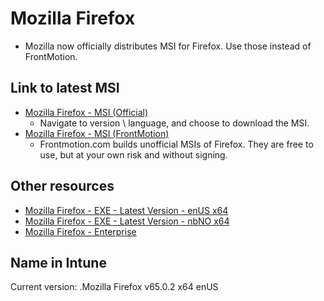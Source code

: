 # Mozilla Firefox
* Mozilla now officially distributes MSI for Firefox. Use those instead of FrontMotion.

## Link to latest MSI
* [Mozilla Firefox - MSI (Official)](https://download-installer.cdn.mozilla.net/pub/firefox/releases/)
  * Navigate to version \ language, and choose to download the MSI.
* [Mozilla Firefox - MSI (FrontMotion)](http://www.frontmotion.com/firefox/download/)
  * Frontmotion.com builds unofficial MSIs of Firefox. They are free to use, but at your own risk and without signing.
  
## Other resources
* [Mozilla Firefox - EXE - Latest Version - enUS x64](https://download.mozilla.org/?product=firefox-latest-ssl&os=win64&lang=en-US)
* [Mozilla Firefox - EXE - Latest Version - nbNO x64](https://download.mozilla.org/?product=firefox-latest-ssl&os=win64&lang=nb-NO)
* [Mozilla Firefox - Enterprise](https://www.mozilla.org/en-US/firefox/enterprise/)

## Name in Intune
Current version: .Mozilla Firefox v65.0.2 x64 enUS
